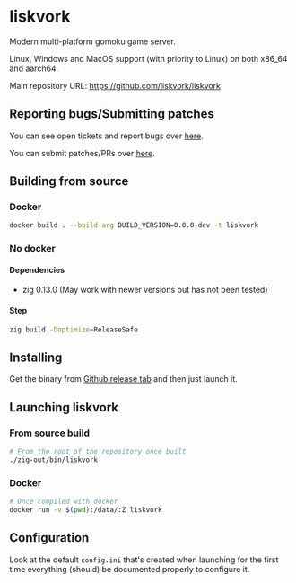 # liskvork

Modern multi-platform gomoku game server.

Linux, Windows and MacOS support (with priority to Linux) on both x86_64 and
aarch64.

Main repository URL: <https://github.com/liskvork/liskvork>

## Reporting bugs/Submitting patches

You can see open tickets and report bugs over
[here](https://github.com/liskvork/liskvork/issues).

You can submit patches/PRs over
[here](https://github.com/liskvork/liskvork/pulls).

## Building from source

### Docker

```sh
docker build . --build-arg BUILD_VERSION=0.0.0-dev -t liskvork
```

### No docker

#### Dependencies

- zig 0.13.0 (May work with newer versions but has not been tested)

#### Step

```sh
zig build -Doptimize=ReleaseSafe
```

## Installing

Get the binary from
[Github release tab](https://github.com/liskvork/liskvork/releases) and then
just launch it.

## Launching liskvork

### From source build

```sh
# From the root of the repository once built
./zig-out/bin/liskvork
```

### Docker

```sh
# Once compiled with docker
docker run -v $(pwd):/data/:Z liskvork
```

## Configuration

Look at the default `config.ini` that's created when launching for the first
time everything (should) be documented properly to configure it.
